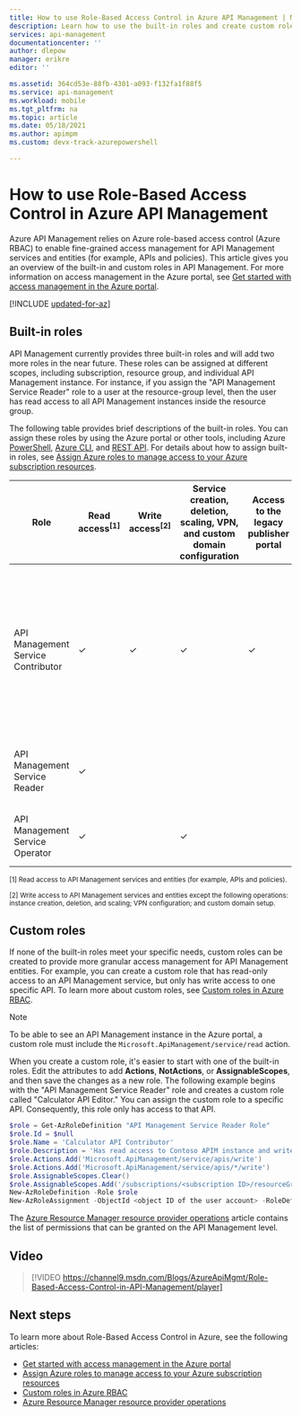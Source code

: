 ```yaml
---
title: How to use Role-Based Access Control in Azure API Management | Microsoft Docs
description: Learn how to use the built-in roles and create custom roles in Azure API Management
services: api-management
documentationcenter: ''
author: dlepow
manager: erikre
editor: ''

ms.assetid: 364cd53e-88fb-4301-a093-f132fa1f88f5
ms.service: api-management
ms.workload: mobile
ms.tgt_pltfrm: na
ms.topic: article
ms.date: 05/18/2021
ms.author: apimpm 
ms.custom: devx-track-azurepowershell

---
```

# How to use Role-Based Access Control in Azure API Management

Azure API Management relies on Azure role-based access control (Azure RBAC) to enable fine-grained access management for API Management services and entities (for example, APIs and policies). This article gives you an overview of the built-in and custom roles in API Management. For more information on access management in the Azure portal, see [Get started with access management in the Azure portal](../role-based-access-control/overview.md).

[!INCLUDE [updated-for-az](../../includes/updated-for-az.md)]

## Built-in roles

API Management currently provides three built-in roles and will add two more roles in the near future. These roles can be assigned at different scopes, including subscription, resource group, and individual API Management instance. For instance, if you assign the "API Management Service Reader" role to a user at the resource-group level, then the user has read access to all API Management instances inside the resource group. 

The following table provides brief descriptions of the built-in roles. You can assign these roles by using the Azure portal or other tools, including Azure [PowerShell](../role-based-access-control/role-assignments-powershell.md), [Azure CLI](../role-based-access-control/role-assignments-cli.md), and [REST API](../role-based-access-control/role-assignments-rest.md). For details about how to assign built-in roles, see [Assign Azure roles to manage access to your Azure subscription resources](../role-based-access-control/role-assignments-portal.md).

| Role          | Read access<sup>[1]</sup> | Write access<sup>[2]</sup> | Service creation, deletion, scaling, VPN, and custom domain configuration | Access to the legacy publisher portal | Description
| ------------- | ---- | ---- | ---- | ---- | ---- 
| API Management Service Contributor | ✓ | ✓ | ✓ | ✓ | Super user. Has full CRUD access to API Management services and entities (for example, APIs and policies). Has access to the legacy publisher portal. |
| API Management Service Reader | ✓ | | || Has read-only access to API Management services and entities. |
| API Management Service Operator | ✓ | | ✓ | | Can manage API Management services, but not entities.|

<sup>[1] Read access to API Management services and entities (for example, APIs and policies).</sup>

<sup>[2] Write access to API Management services and entities except the following operations: instance creation, deletion, and scaling; VPN configuration; and custom domain setup.</sup>

## Custom roles

If none of the built-in roles meet your specific needs, custom roles can be created to provide more granular access management for API Management entities. For example, you can create a custom role that has read-only access to an API Management service, but only has write access to one specific API. To learn more about custom roles, see [Custom roles in Azure RBAC](../role-based-access-control/custom-roles.md). 

> [!NOTE]
> To be able to see an API Management instance in the Azure portal, a custom role must include the ```Microsoft.ApiManagement/service/read``` action.

When you create a custom role, it's easier to start with one of the built-in roles. Edit the attributes to add **Actions**, **NotActions**, or **AssignableScopes**, and then save the changes as a new role. The following example begins with the "API Management Service Reader" role and creates a custom role called "Calculator API Editor." You can assign the custom role to a specific API. Consequently, this role only has access to that API. 

```powershell
$role = Get-AzRoleDefinition "API Management Service Reader Role"
$role.Id = $null
$role.Name = 'Calculator API Contributor'
$role.Description = 'Has read access to Contoso APIM instance and write access to the Calculator API.'
$role.Actions.Add('Microsoft.ApiManagement/service/apis/write')
$role.Actions.Add('Microsoft.ApiManagement/service/apis/*/write')
$role.AssignableScopes.Clear()
$role.AssignableScopes.Add('/subscriptions/<subscription ID>/resourceGroups/<resource group name>/providers/Microsoft.ApiManagement/service/<service name>/apis/<api ID>')
New-AzRoleDefinition -Role $role
New-AzRoleAssignment -ObjectId <object ID of the user account> -RoleDefinitionName 'Calculator API Contributor' -Scope '/subscriptions/<subscription ID>/resourceGroups/<resource group name>/providers/Microsoft.ApiManagement/service/<service name>/apis/<api ID>'
```

The [Azure Resource Manager resource provider operations](../role-based-access-control/resource-provider-operations.md#microsoftapimanagement) article contains the list of permissions that can be granted on the API Management level.

## Video


> [!VIDEO https://channel9.msdn.com/Blogs/AzureApiMgmt/Role-Based-Access-Control-in-API-Management/player]
>
>

## Next steps

To learn more about Role-Based Access Control in Azure, see the following articles:
  * [Get started with access management in the Azure portal](../role-based-access-control/overview.md)
  * [Assign Azure roles to manage access to your Azure subscription resources](../role-based-access-control/role-assignments-portal.md)
  * [Custom roles in Azure RBAC](../role-based-access-control/custom-roles.md)
  * [Azure Resource Manager resource provider operations](../role-based-access-control/resource-provider-operations.md#microsoftapimanagement)
